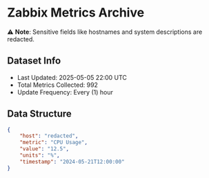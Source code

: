 # Zabbix Metrics Archive

⚠️ **Note**: Sensitive fields like hostnames and system descriptions are redacted.

## Dataset Info
- Last Updated: 2025-05-05 22:00 UTC
- Total Metrics Collected: 992
- Update Frequency: Every (1) hour

## Data Structure
```json
{
    "host": "redacted",
    "metric": "CPU Usage",
    "value": "12.5",
    "units": "%",
    "timestamp": "2024-05-21T12:00:00"
}
```
